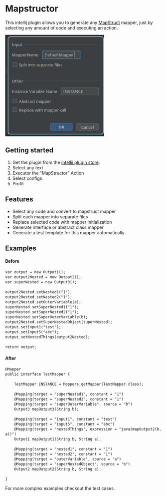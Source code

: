 # Mapstructor

This intellij plugin allows you to generate any [MapStruct](https://mapstruct.org/) mapper, just by selecting any amount
of code and executing an action.

![img](config.png)

## Getting started

1. Get the plugin from the [intellij plugin store](https://plugins.jetbrains.com/plugin/19926-mapstructor).
2. Select any text
3. Executor the "MapStructor" Action
4. Select configs
5. Profit

## Features

* Select any code and convert to mapstruct mapper
* Split each mapper into separate files
* Replace selected code with mapper initialization
* Generate interface or abstract class mapper
* Generate a test template for this mapper automatically

## Examples

#### Before

    var output = new Output1();
    var output2Nested = new Output2();
    var superNested = new Output3();

    output2Nested.setNested1("1");
    output2Nested.setNested2("1");
    output2Nested.setOuterVariable(a);
    superNested.setSuperNested1("1");
    superNested.setSuperNested2("1");
    superNested.setSuperOuterVariable(b);
    output2Nested.setSuperNestedObject(superNested);
    output.setInput1("test");
    output.setInput5("abc");
    output.setNestedThings(output2Nested);

    return output;

#### After

    @Mapper
    public interface TestMapper {
    
        TestMapper INSTANCE = Mappers.getMapper(TestMapper.class);
        
        @Mapping(target = "superNested1", constant = "1")
        @Mapping(target = "superNested2", constant = "1")
        @Mapping(target = "superOuterVariable", source = "b")
        Output3 mapOutput3(String b);
        
        @Mapping(target = "input1", constant = "test")
        @Mapping(target = "input5", constant = "abc")
        @Mapping(target = "nestedThings", expression = "java(mapOutput2(b, a))")
        Output1 mapOutput1(String b, String a);
        
        @Mapping(target = "nested1", constant = "1")
        @Mapping(target = "nested2", constant = "1")
        @Mapping(target = "outerVariable", source = "a")
        @Mapping(target = "superNestedObject", source = "b")
        Output2 mapOutput2(String b, String a);
    
    }

For more complex examples checkout the test cases.

